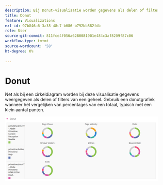```yaml
---
description: Bij Donut-visualisatie worden gegevens als delen of filters van een geheel weergegeven.
title: Donut
feature: Visualizations
exl-id: 97b846a6-3a38-48c7-b686-b792bb882fdb
role: User
source-git-commit: 811fce4f056a6280081901e484c3af8209f87c06
workflow-type: tm+mt
source-wordcount: '58'
ht-degree: 0%

---
```


# Donut

Net als bij een cirkeldiagram worden bij deze visualisatie gegevens weergegeven als delen of filters van een geheel. Gebruik een donutgrafiek wanneer het vergelijken van percentages van een totaal, typisch met een klein aantal punten.

![Een Donut-grafiek die gegevens als delen of filters van een geheel toont.](assets/donut.png)
